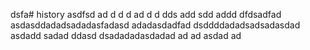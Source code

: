 dsfa# history
asdfsd
ad
d
d
d
ad
d
d
dds
add
sdd
addd
dfdsadfad
asdasddadadsadadasfadasd
adadasdadfad
dsddddadadsadsadasdad
asdadd
sadad
ddasd
dsadadadasdadad
ad
ad
asdad
ad

